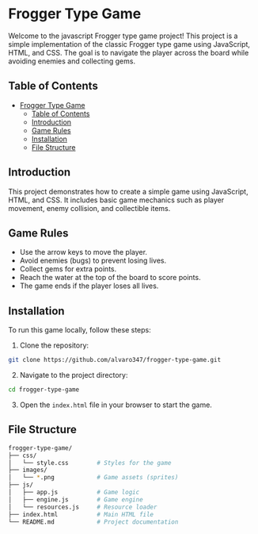 # Frogger Type Game

Welcome to the javascript Frogger type game project! This project is a simple implementation of the classic Frogger type game using JavaScript, HTML, and CSS. The goal is to navigate the player across the board while avoiding enemies and collecting gems.

## Table of Contents

- [Frogger Type Game](#frogger-type-game)
  - [Table of Contents](#table-of-contents)
  - [Introduction](#introduction)
  - [Game Rules](#game-rules)
  - [Installation](#installation)
  - [File Structure](#file-structure)

## Introduction

This project demonstrates how to create a simple game using JavaScript, HTML, and CSS. It includes basic game mechanics such as player movement, enemy collision, and collectible items.

## Game Rules

- Use the arrow keys to move the player.
- Avoid enemies (bugs) to prevent losing lives.
- Collect gems for extra points.
- Reach the water at the top of the board to score points.
- The game ends if the player loses all lives.

## Installation

To run this game locally, follow these steps:

1. Clone the repository:

```bash
git clone https://github.com/alvaro347/frogger-type-game.git
```

2. Navigate to the project directory:

```bash
cd frogger-type-game
```

3. Open the `index.html` file in your browser to start the game.

## File Structure


```bash
frogger-type-game/
├── css/
│   └── style.css        # Styles for the game
├── images/
│   └── *.png            # Game assets (sprites)
├── js/
│   ├── app.js           # Game logic
│   ├── engine.js        # Game engine
│   └── resources.js     # Resource loader
├── index.html           # Main HTML file
└── README.md            # Project documentation
```
